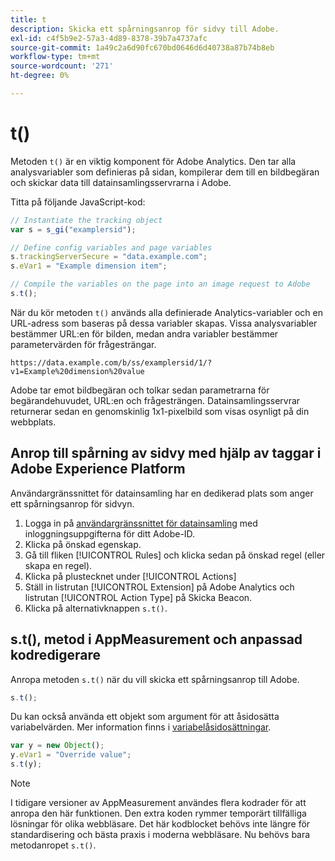 ```yaml
---
title: t
description: Skicka ett spårningsanrop för sidvy till Adobe.
exl-id: c4f5b9e2-57a3-4d89-8378-39b7a4737afc
source-git-commit: 1a49c2a6d90fc670bd0646d6d40738a87b74b8eb
workflow-type: tm+mt
source-wordcount: '271'
ht-degree: 0%

---
```


# t()

Metoden `t()` är en viktig komponent för Adobe Analytics. Den tar alla analysvariabler som definieras på sidan, kompilerar dem till en bildbegäran och skickar data till datainsamlingsservrarna i Adobe.

Titta på följande JavaScript-kod:

```js
// Instantiate the tracking object
var s = s_gi("examplersid");

// Define config variables and page variables
s.trackingServerSecure = "data.example.com";
s.eVar1 = "Example dimension item";

// Compile the variables on the page into an image request to Adobe
s.t();
```

När du kör metoden `t()` används alla definierade Analytics-variabler och en URL-adress som baseras på dessa variabler skapas. Vissa analysvariabler bestämmer URL:en för bilden, medan andra variabler bestämmer parametervärden för frågesträngar.

```text
https://data.example.com/b/ss/examplersid/1/?v1=Example%20dimension%20value
```

Adobe tar emot bildbegäran och tolkar sedan parametrarna för begärandehuvudet, URL:en och frågesträngen. Datainsamlingsservrar returnerar sedan en genomskinlig 1x1-pixelbild som visas osynligt på din webbplats.

## Anrop till spårning av sidvy med hjälp av taggar i Adobe Experience Platform

Användargränssnittet för datainsamling har en dedikerad plats som anger ett spårningsanrop för sidvyn.

1. Logga in på [användargränssnittet för datainsamling](https://experience.adobe.com/data-collection) med inloggningsuppgifterna för ditt Adobe-ID.
2. Klicka på önskad egenskap.
3. Gå till fliken [!UICONTROL Rules] och klicka sedan på önskad regel (eller skapa en regel).
4. Klicka på plustecknet under [!UICONTROL Actions]
5. Ställ in listrutan [!UICONTROL Extension] på Adobe Analytics och listrutan [!UICONTROL Action Type] på Skicka Beacon.
6. Klicka på alternativknappen `s.t()`.

## s.t(), metod i AppMeasurement och anpassad kodredigerare

Anropa metoden `s.t()` när du vill skicka ett spårningsanrop till Adobe.

```js
s.t();
```

Du kan också använda ett objekt som argument för att åsidosätta variabelvärden. Mer information finns i [variabelåsidosättningar](../../js/overrides.md).

```js
var y = new Object();
y.eVar1 = "Override value";
s.t(y);
```

>[!NOTE]
>
>I tidigare versioner av AppMeasurement användes flera kodrader för att anropa den här funktionen. Den extra koden rymmer temporärt tillfälliga lösningar för olika webbläsare. Det här kodblocket behövs inte längre för standardisering och bästa praxis i moderna webbläsare. Nu behövs bara metodanropet `s.t()`.
